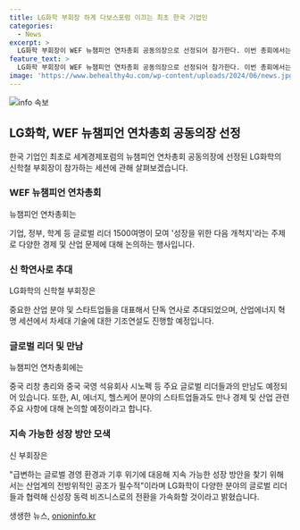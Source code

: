 ```yaml
---
title: LG화학 부회장 하계 다보스포럼 이끄는 최초 한국 기업인
categories:
  - News
excerpt: >
  LG화학 부회장이 WEF 뉴챔피언 연차총회 공동의장으로 선정되어 참가한다. 이번 총회에서는 성장과 기후 위기에 대응하는 방안을 논의할 예정이며, 부회장은 산업 에너지 혁명 세션에서 중요한 기조연설을 진행할 계획이다. 또한, 글로벌 리더들과의 회의를 통해 산업계의 공조를 강조하며, LG화학의 신성장 동력 비즈니스를 가속화할 것을 밝혔다. 해당 소식은 글로벌 경제와 기업 경영에 관심 있는 이들에게 흥미로울 것으로 전해진다.
feature_text: >
  LG화학 부회장이 WEF 뉴챔피언 연차총회 공동의장으로 선정되어 참가한다. 이번 총회에서는 성장과 기후 위기에 대응하는 방안을 논의할 예정이며, 부회장은 산업 에너지 혁명 세션에서 중요한 기조연설을 진행할 계획이다. 또한, 글로벌 리더들과의 회의를 통해 산업계의 공조를 강조하며, LG화학의 신성장 동력 비즈니스를 가속화할 것을 밝혔다. 해당 소식은 글로벌 경제와 기업 경영에 관심 있는 이들에게 흥미로울 것으로 전해진다.
image: 'https://www.behealthy4u.com/wp-content/uploads/2024/06/news.jpg'
---
```


<p><img src="https://www.behealthy4u.com/wp-content/uploads/2024/06/news.jpg" alt="info 속보" /></p>

<h2 data-ke-size="size26">LG화학, WEF 뉴챔피언 연차총회 공동의장 선정</h2>

<p data-ke-size="size16"></p>

<p>한국 기업인 최초로 세계경제포럼의 뉴챔피언 연차총회 공동의장에 선정된 LG화학의 신학철 부회장이 참가하는 세션에 관해 살펴보겠습니다.</p>

<h3>WEF 뉴챔피언 연차총회</h3>

<p><p data-ke-size="size16">뉴챔피언 연차총회는</p> 기업, 정부, 학계 등 글로벌 리더 1500여명이 모여 '성장을 위한 다음 개척지'라는 주제로 다양한 경제 및 산업 문제에 대해 논의하는 행사입니다.</p>

<h3>신 학연사로 추대</h3>

<p><p data-ke-size="size16">LG화학의 신학철 부회장은</p> 중요한 산업 분야 및 스타트업들을 대표해서 단독 연사로 추대되었으며, 산업에너지 혁명 세션에서 차세대 기술에 대한 기조연설도 진행할 예정입니다.</p>

<h3>글로벌 리더 및 만남</h3>

<p><p data-ke-size="size16">뉴챔피언 연차총회에는</p> 중국 리창 총리와 중국 국영 석유회사 시노펙 등 주요 글로벌 리더들과의 만남도 예정되어 있습니다. 또한, AI, 에너지, 헬스케어 분야의 스타트업들과도 만나 경제 및 산업 관련 주요 사항에 대해 논의할 예정이라고 합니다.</p>

<h3>지속 가능한 성장 방안 모색</h3>

<p><p data-ke-size="size16">신 부회장은</p> "급변하는 글로벌 경영 환경과 기후 위기에 대응해 지속 가능한 성장 방안을 찾기 위해서는 산업계의 전방위적인 공조가 필수적"이라며 LG화학이 다양한 분야의 글로벌 리더들과 협력해 신성장 동력 비즈니스로의 전환을 가속화할 것이라고 밝혔습니다.</p>
생생한 뉴스, <a href="https://onioninfo.kr" rel="dofollow">onioninfo.kr</a>


